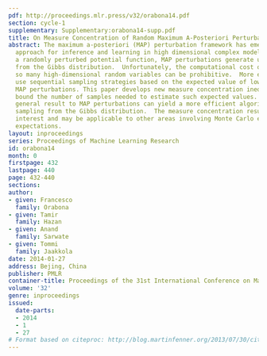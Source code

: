 ```yaml
---
pdf: http://proceedings.mlr.press/v32/orabona14.pdf
section: cycle-1
supplementary: Supplementary:orabona14-supp.pdf
title: On Measure Concentration of Random Maximum A-Posteriori Perturbations
abstract: The maximum a-posteriori (MAP) perturbation framework has emerged as a useful
  approach for inference and learning in high dimensional complex models.  By maximizing
  a randomly perturbed potential function, MAP perturbations generate unbiased samples
  from the Gibbs distribution.  Unfortunately, the computational cost of generating
  so many high-dimensional random variables can be prohibitive.  More efficient algorithms
  use sequential sampling strategies based on the expected value of low dimensional
  MAP perturbations. This paper develops new measure concentration inequalities that
  bound the number of samples needed to estimate such expected values. Applying the
  general result to MAP perturbations can yield a more efficient algorithm to approximate
  sampling from the Gibbs distribution.  The measure concentration result is of general
  interest and may be applicable to other areas involving Monte Carlo estimation of
  expectations.
layout: inproceedings
series: Proceedings of Machine Learning Research
id: orabona14
month: 0
firstpage: 432
lastpage: 440
page: 432-440
sections: 
author:
- given: Francesco
  family: Orabona
- given: Tamir
  family: Hazan
- given: Anand
  family: Sarwate
- given: Tommi
  family: Jaakkola
date: 2014-01-27
address: Bejing, China
publisher: PMLR
container-title: Proceedings of the 31st International Conference on Machine Learning
volume: '32'
genre: inproceedings
issued:
  date-parts:
  - 2014
  - 1
  - 27
# Format based on citeproc: http://blog.martinfenner.org/2013/07/30/citeproc-yaml-for-bibliographies/
---
```

